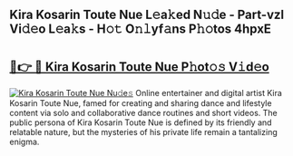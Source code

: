 ## Kira Kosarin Toute Nue L𝚎a𝚔ed N𝚞𝚍e - Part-vzl Vi𝚍𝚎o L𝚎a𝚔s - H𝚘𝚝 O𝚗𝚕yf𝚊ns P𝚑𝚘tos 4hpxE

# <h2><a href="http://kfcmp0r.oniu.top/?m=Kira+Kosarin+Toute+Nue">🔗👉 🔴 Kira Kosarin Toute Nue P𝚑ot𝚘𝚜 V𝚒d𝚎o</a></h2>

[![Kira Kosarin Toute Nue Nu𝚍e𝚜](https://i.imgur.com/0qMVB7G.gif)](http://kfcmp0r.oniu.top/?m=Kira+Kosarin+Toute+Nue)
Online entertainer and digital artist Kira Kosarin Toute Nue, famed for creating and sharing dance and lifestyle content via solo and collaborative dance routines and short videos. The public persona of Kira Kosarin Toute Nue is defined by its friendly and relatable nature, but the mysteries of his private life remain a tantalizing enigma.  
